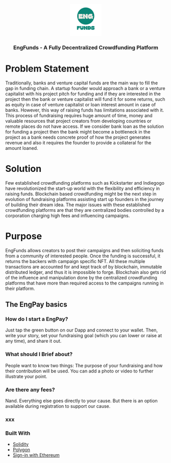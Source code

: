 <div id="top"></div>
<br />

<div align="center" className="bg-white">
  <a href="https://github.com/EngPay/">
    <img className="bg-white" src="logo.png" alt="Logo" width="100" height="100">
  </a>

<h3 align="center">EngFunds - A Fully Decentralized Crowdfunding Platform</h3>
  
</div>

# Problem Statement 

Traditionally, banks and venture capital funds are the main way to fill the gap in funding chain. A startup founder would approach a bank or a venture capitalist with his project pitch for funding and if they are interested in the project then the bank or venture capitalist will fund it for some returns, such as equity in case of venture capitalist or loan interest amount in case of banks. However, this way of raising funds has limitations associated with it. This process of fundraising requires huge amount of time, money and valuable resources that project creators from developing countries or remote places do not have access. If we consider bank loan as the solution for funding a project then the bank might become a bottleneck in the project as a bank needs concrete proof of how the project generates revenue and also it requires the founder to provide a collateral for the amount loaned.

# Solution 

Few established crowdfunding platforms such as Kickstarter and Indiegogo have revolutionized the start-up world with the flexibility and efficiency in raising funds. Blockchain based crowdfunding might be the next step in evolution of fundraising platforms assisting start up founders in the journey of building their dream idea. The major issues with these established crowdfunding platforms are that they are centralized bodies controlled by a corporation charging high fees and influencing campaigns. 

# Purpose 

EngFunds allows creators to post their campaigns and then soliciting funds from a community of interested people. Once the funding is successful, it returns the backers with campaign specific NFT. All these multiple transactions are accounted for and kept track of by blockchain, immutable distributed ledger, and thus it is impossible to forge. Blockchain also gets rid of the influence and manipulation done by the centralized crowdfunding platforms that have more than required access to the campaigns running in their platform.

## The EngPay basics
### How do I start a EngPay?
Just tap the green button on our Dapp and connect to your wallet. Then, write your story, set your fundraising goal (which you can lower or raise at any time), and share it out.

### What should I Brief about?
People want to know two things: The purpose of your fundraising and how their contribution will be used. You can add a photo or video to further illustrate your point.

### Are there any fees?
Nand. Everything else goes directly to your cause.
But there is an option available during registration to support our cause. 

### xxx

### Built With

- [Solidity](https://soliditylang.org/)
- [Polygon](https://polygon.technology/)
- [Sign-in with Ethereum](https://login.xyz/)
